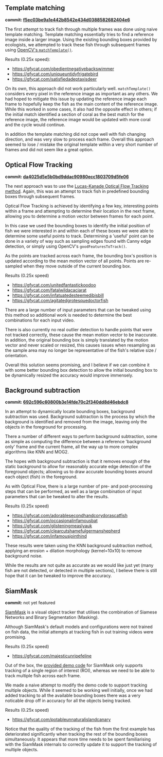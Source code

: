 ## Template matching
**commit: [f5ec03be9a1e442b8542e434d0388582682404e6](https://github.com/marrabld/open_fish_classifier/tree/f5ec03be9a1e442b8542e434d0388582682404e6)**

The first attempt to track fish through multiple frames was done using naive template matching.
Template matching essentially tries to find a reference image inside a larger image.
Using the existing bounding boxes provided by ecologists, we attempted to track these fish through subsequent frames using [OpenCV's `matchTemplate()`](https://docs.opencv.org/2.4/modules/imgproc/doc/object_detection.html?highlight=matchtemplate).

Results (0.25x speed):

* https://gfycat.com/obedientnegativebackswimmer
* https://gfycat.com/uniqueuntidyfrigatebird
* https://gfycat.com/satisfiedadeptaxisdeer


On its own, this approach did not work particularly well. `matchTemplate()` considers every pixel in the reference image as important as any others. 
We had hoped to mitigate this issue by updating the reference image each frame to hopefully keep the fish as the main content of the reference image.
While this worked in some cases, it also had the opposite effect in others; if the initial match identified a section of coral as the best match for the reference image, the reference image would be updated with more coral and the cycle would continue.

In addition the template matching did not cope well with fish changing direction, and was very slow to process each frame.
Overall this approach seemed to lose / mistake the original template within a very short number of frames and did not seem like a great option.

## Optical Flow Tracking
**commit: [da4025d5e5b0bd9ddac90980ecc1803709d5fe06](https://github.com/marrabld/open_fish_classifier/tree/da4025d5e5b0bd9ddac90980ecc1803709d5fe06)**

The next approach was to use the [Lucas-Kanade Optical Flow Tracking method](https://en.wikipedia.org/wiki/Lucas%E2%80%93Kanade_method). Again, this was an attempt to track fish in predefined bounding boxes through subsequent frames. 

Optical Flow Tracking is achieved by identifying a few key, interesting points within a frame and attempting to determine their location in the next frame, allowing you to determine a motion vector between frames for each point.

In this case we used the bounding boxes to identify the initial position of fish we were interested in and  within each of these boxes we were able to determine some useful points to track. Determining a 'useful' point can be done in a variety of way such as sampling edges found with Canny edge detection, or simply using OpenCV's `goodFeaturesToTrack()`.

As the points are tracked across each frame, the bounding box's position is updated according to the mean motion vector of all points. Points are re-sampled when they move outside of the current bounding box.

Results (0.25x speed)
* https://gfycat.com/unitedfantastickoodoo
* https://gfycat.com/fatalwildacaciarat
* https://gfycat.com/infatuatedesteemedibisbill
* https://gfycat.com/agitatedgrotesquedoctorfish

There are a large number of input parameters that can be tweaked using this method so additional work is needed to determine the best combinations for each input video.

There is also currently no real outlier detection to handle points that were not tracked correctly, these cause the mean motion vector to be inaccurate. In addition, the original bounding box is simply translated by the motion vector and never scaled or resized, this causes issues when resampling as the sample area may no longer be representative of the fish's relative size / orientation.

Overall this solution seems promising, and I believe if we can combine it with some better bounding box detection to allow the initial bounding box to be dynamically resized the accuracy would improve immensely.

## Background subtraction
**commit: [692c596c60800b3e14fde70c2f340dd8d46ebdc8](https://github.com/marrabld/open_fish_classifier/tree/692c596c60800b3e14fde70c2f340dd8d46ebdc8)**

In an attempt to dynamically locate bounding boxes, background subtraction was used.
Background subtraction is the process by which the background is identified and removed from the image, leaving only the objects in the foreground for processing.

There a number of different ways to perform background subtraction, some as simple as computing the difference between a reference 'background only' frame and the current frame, all the way up to more complex algorithms like KNN and MOG2.

The hopes with background subtraction is that it removes enough of the static background to allow for reasonably accurate edge detection of the foreground objects; allowing us to draw accurate bounding boxes around each object (fish) in the foreground.

As with Optical Flow, there is a large number of pre- and post-processing steps that can be performed, as well as a large combination of input parameters that can be tweaked to alter the results. 

Results (0.25x speed)
* https://gfycat.com/adorablesecondhandcorydorascatfish
* https://gfycat.com/occasionalinfamousbat
* https://gfycat.com/glisteningmeaslyauk
* https://gfycat.com/clearcutshamefulgermanshepherd
* https://gfycat.com/infamousjointhind

These results were taken using the KNN background subtraction method, applying an erosion + dilation morphology (kernel=10x10) to remove background noise.

While the results are not quite as accurate as we would like just yet (many fish are not detected, or detected in multiple sections), I believe there is still hope that it can be tweaked to improve the accuracy.

## SiamMask
**commit:** not yet featured

[SiamMask](https://arxiv.org/abs/1812.05050) is a visual object tracker that utilises the combination of Siamese Networks and Binary Segmentation (Masking).

Although SiamMask's default models and configurations were not trained on fish data, the initial attempts at tracking fish in out training videos were promising.

Results (0.25x speed)
* https://gfycat.com/majesticunripefeline

Out of the box, the [provided demo code](https://github.com/foolwood/SiamMask) for SiamMask only supports tracking of a single region of interest (ROI), whereas we need to be able to track multiple fish across each frame.

We made a naive attempt to modify the demo code to support tracking multiple objects. While it seemed to be working well initially, once we had added tracking to all the available bounding boxes there was a very noticable drop off in accuracy for all the objects being tracked.

Results (0.25x speed)
* https://gfycat.com/potableunnaturalislandcanary

Notice that the quality of the tracking of the fish from the first example has deteriorated significantly when tracking the rest of the bounding boxes simultaneously. It appears that more time needs to be spent familiarising with the SiamMask internals to correctly update it to support the tracking of multiple objects.